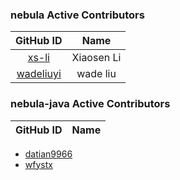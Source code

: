 ### nebula Active Contributors

| GitHub ID| Name |
|:------------------------------------:|:------------:|
| [xs-li](https://github.com/xs-li) | Xiaosen Li |
| [wadeliuyi](https://github.com/wadeliuyi) | wade liu |

### nebula-java Active Contributors

| GitHub ID| Name |
|:------------------------------------:|:------------:|
-   [datian9966](https://github.com/datian9966)
-   [wfystx](https://github.com/wfystx)